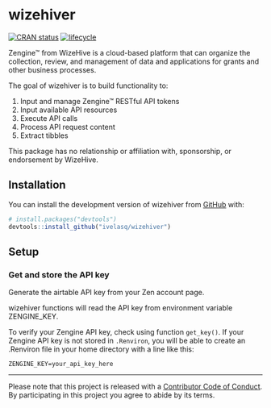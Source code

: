 
<!-- README.md is generated from README.Rmd. Please edit that file -->
wizehiver
=========

[![CRAN status](https://www.r-pkg.org/badges/version/wizehiver)](https://cran.r-project.org/package=wizehiver) [![lifecycle](https://img.shields.io/badge/lifecycle-experimental-orange.svg)](https://www.tidyverse.org/lifecycle/#experimental)

Zengine™ from WizeHive is a cloud-based platform that can organize the collection, review, and management of data and applications for grants and other business processes.

The goal of wizehiver is to build functionality to:

1.  Input and manage Zengine™ RESTful API tokens
2.  Input available API resources
3.  Execute API calls
4.  Process API request content
5.  Extract tibbles

This package has no relationship or affiliation with, sponsorship, or endorsement by WizeHive.

Installation
------------

You can install the development version of wizehiver from [GitHub](https://github.com/) with:

``` r
# install.packages("devtools")
devtools::install_github("ivelasq/wizehiver")
```

Setup
-----

### Get and store the API key

Generate the airtable API key from your Zen account page.

wizehiver functions will read the API key from environment variable ZENGINE\_KEY.

To verify your Zengine API key, check using function `get_key()`. If your Zengine API key is not stored in `.Renviron`, you will be able to create an .Renviron file in your home directory with a line like this:

`ZENGINE_KEY=your_api_key_here`

------------------------------------------------------------------------

Please note that this project is released with a [Contributor Code of Conduct](CODE_OF_CONDUCT.md). By participating in this project you agree to abide by its terms.
